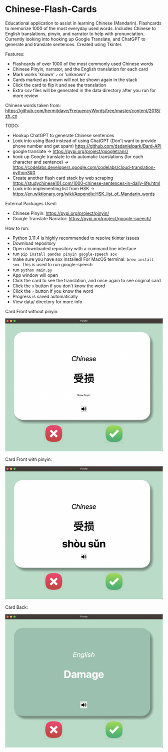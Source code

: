 # Chinese-Flash-Cards
 
Educational application to assist in learning Chinese (Mandarin). Flashcards to memorize 1000 of the most everyday used words. Includes Chinese to English translations, pinyin, and narrator to help with pronunciation. Currently looking into hooking up Google Translate, and ChatGPT to generate and translate sentences. Created using Tkinter.

Features:
- Flashcards of over 1000 of the most commonly used Chinese words
- Chinese Pinyin, narrator, and the English translation for each card
- Mark works 'known' `✓`  or 'unknown' `x`
- Cards marked as known will not be shown again in the stack
- Click the card to flip it and see the translation
- Extra csv files will be generated in the data directory after you run for more review
 
Chinese words taken from: https://github.com/hermitdave/FrequencyWords/tree/master/content/2018/zh_cn

TODO:
- Hookup ChatGPT to generate Chinese sentences
- Look into using Bard instead of using ChatGPT (Don't want to provide phone number and get spam) https://github.com/dsdanielpark/Bard-API
- google translate -> https://pypi.org/project/googletrans/
- hook up Google translate to do automatic translations (for each character and sentence) -> https://codelabs.developers.google.com/codelabs/cloud-translation-python3#0
- Create another flash card stack by web scraping https://studychinese101.com/1000-chinese-sentences-in-daily-life.html
- Look into implementing list from HSK -> https://en.wiktionary.org/wiki/Appendix:HSK_list_of_Mandarin_words

External Packages Used:
- Chinese Pinyin: https://pypi.org/project/pinyin/
- Google Translate Narrator: https://pypi.org/project/google-speech/

How to run:
- Python 3.11.4 is highly recommended to resolve tkinter issues
- Download repository
- Open downloaded repository with a command line interface
- run `pip install pandas pinyin google-speech sox`
- make sure you have sox installed! For MacOS terminal: `brew install sox`. This is used to run google-speech
- run `python main.py`
- App window will open
- Click the card to see the translation, and once again to see original card
- Click the `x` button if you don't know the word
- Click the `✓` button if you know the word
- Progress is saved automatically
- View data/ directory for more info

Card Front without pinyin:

![alt text](https://github.com/J0K3Rn/Chinese-Flash-Cards/blob/main/screenshots/card_front_no_pinyin.png?raw=true) 

Card Front with pinyin:

![alt text](https://github.com/J0K3Rn/Chinese-Flash-Cards/blob/main/screenshots/card_front_with_pinyin.png?raw=true) 

Card Back:

![alt text](https://github.com/J0K3Rn/Chinese-Flash-Cards/blob/main/screenshots/card_back.png?raw=true) 
